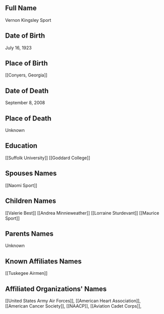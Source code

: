 ## Full Name
Vernon Kingsley Sport

## Date of Birth
July 16, 1923

## Place of Birth
[[Conyers, Georgia]]

## Date of Death
September 8, 2008

## Place of Death
Unknown

## Education
[[Suffolk University]]
[[Goddard College]]

## Spouses Names
[[Naomi Sport]]

## Children Names
[[Valerie Best]]
[[Andrea Minnieweather]]
[[Lorraine Sturdevant]]
[[Maurice Sport]]

## Parents Names
Unknown

## Known Affiliates Names
[[Tuskegee Airmen]]

## Affiliated Organizations' Names
[[United States Army Air Forces]], [[American Heart Association]], [[American Cancer Society]], [[NAACP]], [[Aviation Cadet Corps]], 

